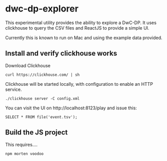 # dwc-dp-explorer

This experimental utility provides the ability to explore a DwC-DP. It uses clickhouse to query the CSV files and ReactJS to provide a simple UI.

Currently this is known to run on Mac and using the example data provided.

## Install and verify clickhouse works

Download Clickhouse
```
curl https://clickhouse.com/ | sh
```

Clickhouse will be started locally, with configuration to enable an HTTP service.
```
./clickhouse server -C config.xml
``` 

You can visit the UI on http://localhost:8123/play and issue this:
```
SELECT * FROM file('event.tsv');
```

## Build the JS project 

This requires....

``` 
npm morten voodoo
```


